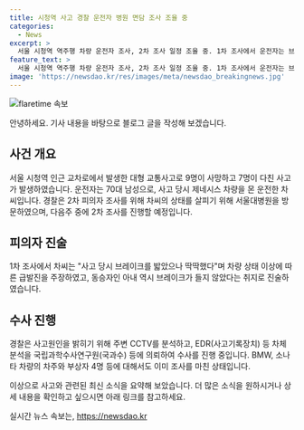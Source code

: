 ```yaml
---
title: 시청역 사고 경찰 운전자 병원 면담 조사 조율 중
categories:
  - News
excerpt: >
  서울 시청역 역주행 차량 운전자 조사, 2차 조사 일정 조율 중. 1차 조사에서 운전자는 브레이크 밟았는데 딱딱 주장. 경찰은 차씨의 상태 살피러 병원 방문 후 2차 조사 예정. 사고 당시 상황 파악을 위해 주변 CCTV와 EDR 등 분석 중. 사고로 9명 사망, 7명 부상 상태. 경찰, 사고원인 규명을 위해 수사력 집중 중.
feature_text: >
  서울 시청역 역주행 차량 운전자 조사, 2차 조사 일정 조율 중. 1차 조사에서 운전자는 브레이크 밟았는데 딱딱 주장. 경찰은 차씨의 상태 살피러 병원 방문 후 2차 조사 예정. 사고 당시 상황 파악을 위해 주변 CCTV와 EDR 등 분석 중. 사고로 9명 사망, 7명 부상 상태. 경찰, 사고원인 규명을 위해 수사력 집중 중.
image: 'https://newsdao.kr/res/images/meta/newsdao_breakingnews.jpg'
---
```


<p><img src="https://newsdao.kr/res/images/meta/newsdao_breakingnews.jpg" alt="flaretime 속보" /></p>

<p>안녕하세요. 기사 내용을 바탕으로 블로그 글을 작성해 보겠습니다.</p>

<h2 data-ke-size="size26">사건 개요</h2>

<p data-ke-size="size16">서울 시청역 인근 교차로에서 발생한 대형 교통사고로 9명이 사망하고 7명이 다친 사고가 발생하였습니다. 운전자는 70대 남성으로, 사고 당시 제네시스 차량을 몬 운전한 차씨입니다. 경찰은 2차 피의자 조사를 위해 차씨의 상태를 살피기 위해 서울대병원을 방문하였으며, 다음주 중에 2차 조사를 진행할 예정입니다.</p>

<h2 data-ke-size="size26">피의자 진술</h2>

<p data-ke-size="size16">1차 조사에서 차씨는 "사고 당시 브레이크를 밟았으나 딱딱했다"며 차량 상태 이상에 따른 급발진을 주장하였고, 동승자인 아내 역시 브레이크가 들지 않았다는 취지로 진술하였습니다.</p>

<h2 data-ke-size="size26">수사 진행</h2>

<p data-ke-size="size16">경찰은 사고원인을 밝히기 위해 주변 CCTV를 분석하고, EDR(사고기록장치) 등 차체 분석을 국립과학수사연구원(국과수) 등에 의뢰하여 수사를 진행 중입니다. BMW, 소나타 차량의 차주와 부상자 4명 등에 대해서도 이미 조사를 마친 상태입니다.</p>

<p>이상으로 사고와 관련된 최신 소식을 요약해 보았습니다. 더 많은 소식을 원하시거나 상세 내용을 확인하고 싶으시면 아래 링크를 참고하세요.</p>
실시간 뉴스 속보는, <a href="https://newsdao.kr" rel="dofollow">https://newsdao.kr</a>


